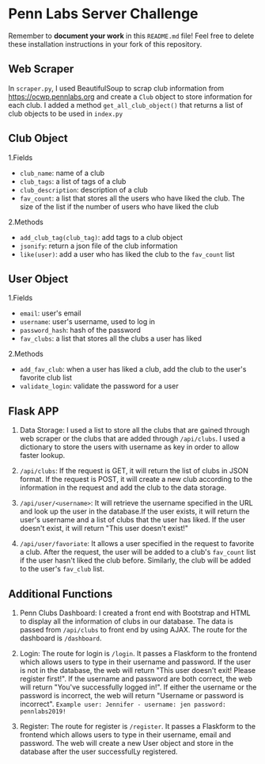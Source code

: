 # Penn Labs Server Challenge
Remember to **document your work** in this `README.md` file! Feel free to delete these installation instructions in your fork of this repository.

## Web Scraper
In `scraper.py`, I used BeautifulSoup to scrap club information from https://ocwp.pennlabs.org and create a `Club` object 
to store information for each club. I added a method `get_all_club_object()` that returns a list of club objects to be used in `index.py`

## Club Object
1.Fields
* `club_name`: name of a club 
* `club_tags`: a list of tags of a club
* `club_description`: description of a club
* `fav_count`: a list that stores all the users who have liked the club. The size of the list if the number of users who have liked the club

2.Methods
* `add_club_tag(club_tag)`: add tags to a club object
* `jsonify`: return a json file of the club information
* `like(user)`: add a user who has liked the club to the `fav_count` list

## User Object
1.Fields
* `email`: user's email 
* `username`: user's username, used to log in
* `password_hash`: hash of the password
* `fav_clubs`: a list that stores all the clubs a user has liked

2.Methods
* `add_fav_club`: when a user has liked a club, add the club to the user's favorite club list
* `validate_login`: validate the password for a user

## Flask APP
1. Data Storage: I used a list to store all the clubs that are gained through web scraper or the clubs that are added through `/api/clubs`. 
I used a dictionary to store the users with username as key in order to allow faster lookup.

2. `/api/clubs`: If the request is GET, it will return the list of clubs in JSON format. If the request is POST, it will create a new club
according to the information in the request and add the club to the data storage. 

3. `/api/user/<username>`: It will retrieve the username specified in the URL and look up the user in the database.If the user 
exists, it will return the user's username and a list of clubs that the user has liked. If the user doesn't exist, it will return "This user doesn't exist!"

4. `/api/user/favoriate`: It allows a user specified in the request to favorite a club. After the request, the user will be added to a club's `fav_count` 
list if the user hasn't liked the club before. Similarly, the club will be added to the user's `fav_club` list.

## Additional Functions
1. Penn Clubs Dashboard: I created a front end with Bootstrap and HTML to display all the information of clubs in our database. The data is passed from `/api/clubs` to front end by using AJAX. 
The route for the dashboard is `/dashboard`.

2. Login: The route for login is `/login`. It passes a Flaskform to the frontend which allows users to type in their username and password.
If the user is not in the database, the web will return "This user doesn't exit! Please register first!". If the username and password are both correct,
the web will return "You've successfully logged in!". If either the username or the password is incorrect,
the web will return "Username or password is incorrect".
`Example user: Jennifer - username: jen password: pennlabs2019!`

3. Register: The route for register is `/register`. It passes a Flaskform to the frontend which allows users to type in their username, email and password. The web will create a new User object and store in 
the database after the user successfulLy registered.





